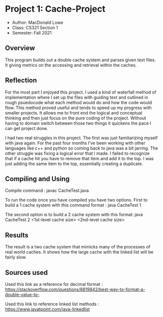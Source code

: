 
# Project 1: Cache-Project

* Author: MacDonald Lowe
* Class: CS321 Section 1
* Semester: Fall 2021

## Overview

This program builds out a double cache system and parses given text
files. It giving metrics on the accessing and retrieval within the
caches.


## Reflection

For the most part I enjoyed this project. I used a kind of waterfall
method of implementation where I set up the files with guiding text
and outlined in rough psuedocode what each method would do and how 
the code would flow. This method proved useful and tends to speed up 
my progress with smaller projects. It allows me to front end the
logical and conceptual thinking and then just focus on the pure coding
of the project. Without having to domain switch between those two 
things it quickens the pace I can get project done.

I had two real struggles in this project. The first was just 
familiarizing myself with java again. For the past four months I've 
been working with other languages like c++ and python so coming back
to java was a bit jarring. The other struggle was fixing a logical
error that I made. I failed to recognize that if a cache hit you have
to remove that item and add it to the top. I was just adding the same 
item to the top, essentially creating a duplicate.


## Compiling and Using

Compile command : 
    javac CacheTest.java

To run the code once you have compiled you have two options. First to
build a 1 cache system with this command format :
    java CacheTest 1 <cache size> <textfile name>

The second option is to build a 2 cache system with this format: 
    java CacheTest 2 <1st-level cache size> <2nd-level cache size> <textfilename>

## Results 

The result is a two cache system that mimicks many of the processes
of real world caches. It shows how the large cache with the linked list
will be fairly slow.

## Sources used

Used this link as a reference for decimal format :
https://stackoverflow.com/questions/8819842/best-way-to-format-a-double-value-to-

Used this link to reference linked list methods : 
https://www.javatpoint.com/java-linkedlist